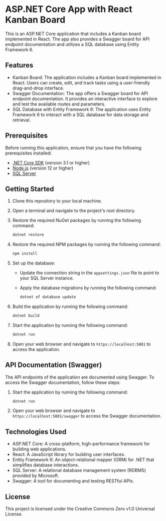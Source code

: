 # ASP.NET Core App with React Kanban Board

This is an ASP.NET Core application that includes a Kanban board implemented in React. The app also provides a Swagger board for API endpoint documentation and utilizes a SQL database using Entity Framework 6.

## Features

- Kanban Board: The application includes a Kanban board implemented in React. Users can create, edit, and track tasks using a user-friendly drag-and-drop interface.
- Swagger Documentation: The app offers a Swagger board for API endpoint documentation. It provides an interactive interface to explore and test the available routes and parameters.
- SQL Database with Entity Framework 6: The application uses Entity Framework 6 to interact with a SQL database for data storage and retrieval.

## Prerequisites

Before running this application, ensure that you have the following prerequisites installed:

- [.NET Core SDK](https://dotnet.microsoft.com/download) (version 3.1 or higher)
- [Node.js](https://nodejs.org/en/) (version 12 or higher)
- [SQL Server](https://www.microsoft.com/en-us/sql-server/sql-server-downloads)

## Getting Started

1. Clone this repository to your local machine.
2. Open a terminal and navigate to the project's root directory.
3. Restore the required NuGet packages by running the following command:

   ```bash
   dotnet restore
   ```

4. Restore the required NPM packages by running the following command:

   ```bash
   npm install
   ```

5. Set up the database:
   - Update the connection string in the `appsettings.json` file to point to your SQL Server instance.
   - Apply the database migrations by running the following command:

     ```bash
     dotnet ef database update
     ```

6. Build the application by running the following command:

   ```bash
   dotnet build
   ```

7. Start the application by running the following command:

   ```bash
   dotnet run
   ```

8. Open your web browser and navigate to `https://localhost:5001` to access the application.

## API Documentation (Swagger)

The API endpoints of the application are documented using Swagger. To access the Swagger documentation, follow these steps:

1. Start the application by running the following command:

   ```bash
   dotnet run
   ```

2. Open your web browser and navigate to `https://localhost:5001/swagger` to access the Swagger documentation.

## Technologies Used

- ASP.NET Core: A cross-platform, high-performance framework for building web applications.
- React: A JavaScript library for building user interfaces.
- Entity Framework 6: An object-relational mapper (ORM) for .NET that simplifies database interactions.
- SQL Server: A relational database management system (RDBMS) provided by Microsoft.
- Swagger: A tool for documenting and testing RESTful APIs.

## License

This project is licensed under the Creative Commons Zero v1.0 Universal License.
